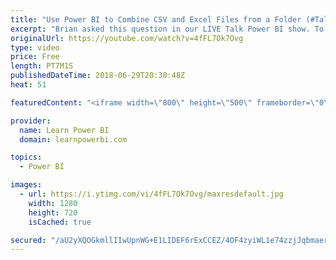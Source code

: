 ```yaml
---
title: "Use Power BI to Combine CSV and Excel Files from a Folder (#TalkPowerBI Question from Brian)"
excerpt: "Brian asked this question in our LIVE Talk Power BI show. To join the next Live show, make sure to Subscribe and click the bell 🔔 The video shows how you can combine Excel and CSV files in a folder to create a single data table. ========================================= FREE Power BI Step-by-Step Tutorial"
originalUrl: https://youtube.com/watch?v=4fFL7Ok7Ovg
type: video
price: Free
length: PT7M1S
publishedDateTime: 2018-06-29T20:30:48Z
heat: 51

featuredContent: "<iframe width=\"800\" height=\"500\" frameborder=\"0\" src=\"https://www.youtube.com/embed/4fFL7Ok7Ovg\" allow=\"accelerometer; autoplay; encrypted-media; gyroscope; picture-in-picture\" allowfullscreen></iframe>"

provider:
  name: Learn Power BI
  domain: learnpowerbi.com

topics:
  - Power BI

images:
  - url: https://i.ytimg.com/vi/4fFL7Ok7Ovg/maxresdefault.jpg
    width: 1280
    height: 720
    isCached: true

secured: "/aU2yXQOGkmllIIwUpnWG+E1LIDEF6rExCCEZ/4OF4zyiWL1e74zzjJqbmaerGCA9eS0zm08pFrhtC84YwC6AWYcgLc7AVjEQmbxpiqffE5ql6WdcUZ35XAvKq/g4EAKwY2I43LKHLQsy0DloxyFdzCCEcW07GrkrP3iA5h+2Ce2lRhFv1Di9FP3MYqa6IfH+nIcI906tZ+9NoU5DT+bA4n1jV9rrU8bAzC75lbg9uGVTabZOyoHKpdPkwy1slcv6XtrCI3x5fZ2hIkLv5/BSyJ1vj2O3VqiuPYdBI/LQ/ZL/KkOPm1TkDq3YKiGbBjmIwS/y3fVM8A543SLTyJ5MBIIFwgeHLrmJC9lbV9tFUuMk2lHsYLNZlZ/zmziGjSkMyKfqjB3TKVGKFZ5DjuWVJNGsD5uzIglLHNYOqpUlg0=;nMxSQg1j51R4V/yF5oorMg=="
---
```


